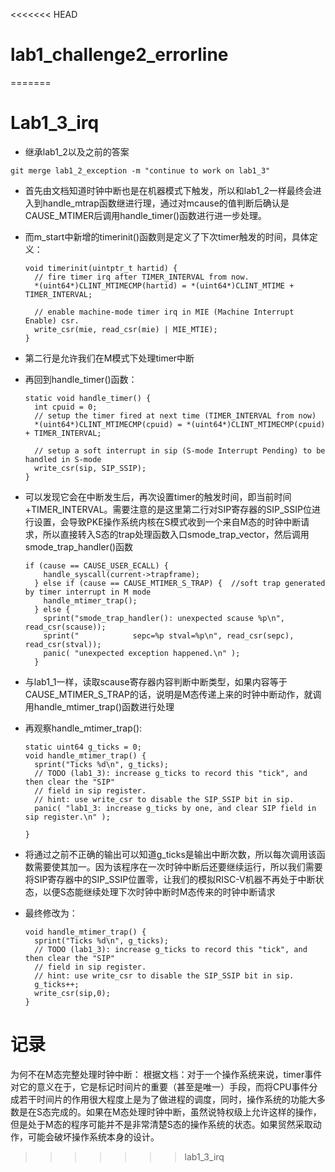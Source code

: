 <<<<<<< HEAD
# lab1_challenge2_errorline
=======
# Lab1_3_irq

- 继承lab1_2以及之前的答案

```
git merge lab1_2_exception -m "continue to work on lab1_3"
```

- 首先由文档知道时钟中断也是在机器模式下触发，所以和lab1_2一样最终会进入到handle_mtrap函数继进行理，通过对mcause的值判断后确认是CAUSE_MTIMER后调用handle_timer()函数进行进一步处理。

- 而m_start中新增的timerinit()函数则是定义了下次timer触发的时间，具体定义：

  ```
  void timerinit(uintptr_t hartid) {
    // fire timer irq after TIMER_INTERVAL from now.
    *(uint64*)CLINT_MTIMECMP(hartid) = *(uint64*)CLINT_MTIME + TIMER_INTERVAL;
  
    // enable machine-mode timer irq in MIE (Machine Interrupt Enable) csr.
    write_csr(mie, read_csr(mie) | MIE_MTIE);
  }
  ```

- 第二行是允许我们在M模式下处理timer中断

- 再回到handle_timer()函数：

  ```
  static void handle_timer() {
    int cpuid = 0;
    // setup the timer fired at next time (TIMER_INTERVAL from now)
    *(uint64*)CLINT_MTIMECMP(cpuid) = *(uint64*)CLINT_MTIMECMP(cpuid) + TIMER_INTERVAL;
  
    // setup a soft interrupt in sip (S-mode Interrupt Pending) to be handled in S-mode
    write_csr(sip, SIP_SSIP);
  }
  ```

- 可以发现它会在中断发生后，再次设置timer的触发时间，即当前时间+TIMER_INTERVAL。需要注意的是这里第二行对SIP寄存器的SIP_SSIP位进行设置，会导致PKE操作系统内核在S模式收到一个来自M态的时钟中断请求，所以直接转入S态的trap处理函数入口smode_trap_vector，然后调用smode_trap_handler()函数 

  ```
  if (cause == CAUSE_USER_ECALL) {
      handle_syscall(current->trapframe);
    } else if (cause == CAUSE_MTIMER_S_TRAP) {  //soft trap generated by timer interrupt in M mode
      handle_mtimer_trap();
    } else {
      sprint("smode_trap_handler(): unexpected scause %p\n", read_csr(scause));
      sprint("            sepc=%p stval=%p\n", read_csr(sepc), read_csr(stval));
      panic( "unexpected exception happened.\n" );
    }
  
  ```

- 与lab1_1一样，读取scause寄存器内容判断中断类型，如果内容等于CAUSE_MTIMER_S_TRAP的话，说明是M态传递上来的时钟中断动作，就调用handle_mtimer_trap()函数进行处理

- 再观察handle_mtimer_trap():

  ```
  static uint64 g_ticks = 0;
  void handle_mtimer_trap() {
    sprint("Ticks %d\n", g_ticks);
    // TODO (lab1_3): increase g_ticks to record this "tick", and then clear the "SIP"
    // field in sip register.
    // hint: use write_csr to disable the SIP_SSIP bit in sip.
    panic( "lab1_3: increase g_ticks by one, and clear SIP field in sip register.\n" );
  
  }
  ```

- 将通过之前不正确的输出可以知道g_ticks是输出中断次数，所以每次调用该函数需要使其加一。因为该程序在一次时钟中断后还要继续运行，所以我们需要将SIP寄存器中的SIP_SSIP位置零，让我们的模拟RISC-V机器不再处于中断状态，以便S态能继续处理下次时钟中断时M态传来的时钟中断请求

- 最终修改为：

  ```
  void handle_mtimer_trap() {
    sprint("Ticks %d\n", g_ticks);
    // TODO (lab1_3): increase g_ticks to record this "tick", and then clear the "SIP"
    // field in sip register.
    // hint: use write_csr to disable the SIP_SSIP bit in sip.
  	g_ticks++;
  	write_csr(sip,0);
  }
  ```

  

# 记录

为何不在M态完整处理时钟中断：
根据文档：对于一个操作系统来说，timer事件对它的意义在于，它是标记时间片的重要（甚至是唯一）手段，而将CPU事件分成若干时间片的作用很大程度上是为了做进程的调度，同时，操作系统的功能大多数是在S态完成的。如果在M态处理时钟中断，虽然说特权级上允许这样的操作，但是处于M态的程序可能并不是非常清楚S态的操作系统的状态。如果贸然采取动作，可能会破坏操作系统本身的设计。
>>>>>>> lab1_3_irq
